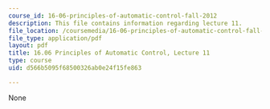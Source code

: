```yaml
---
course_id: 16-06-principles-of-automatic-control-fall-2012
description: This file contains information regarding lecture 11.
file_location: /coursemedia/16-06-principles-of-automatic-control-fall-2012/d566b5095f68500326ab0e24f15fe863_MIT16_06F12_Lecture_11.pdf
file_type: application/pdf
layout: pdf
title: 16.06 Principles of Automatic Control, Lecture 11
type: course
uid: d566b5095f68500326ab0e24f15fe863

---
```

None